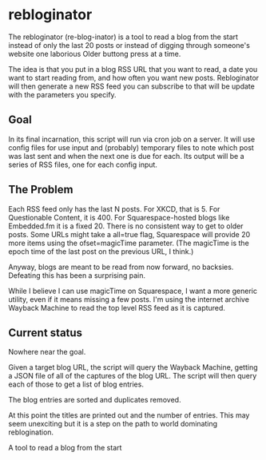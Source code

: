 # rebloginator
The rebloginator (re-blog-inator) is a tool to read a blog from the start instead of only the last 20 posts or instead of digging through someone's website one laborious Older buttong press at a time.

The idea is that you put in a blog RSS URL that you want to read, a date you want to start reading from, and how often you want new posts. Rebloginator will then generate a new RSS feed you can subscribe to that will be update with the parameters you specify.

## Goal ##
In its final incarnation, this script will run via cron job on a server. It will use config files for use input and (probably) temporary files to note which post was last sent and when the next one is due for each. Its output will be a series of RSS files, one for each config input. 

## The Problem ##
Each RSS feed only has the last N posts. For XKCD, that is 5. For Questionable Content, it is 400. For Squarespace-hosted blogs like Embedded.fm it is a fixed 20. There is no consistent way to get to older posts. Some URLs might take a all=true flag, Squarespace will provide 20 more items using the ofset=magicTime parameter. (The magicTime is the epoch time of the last post on the previous URL, I think.)

Anyway, blogs are meant to be read from now forward, no backsies. Defeating this has been a surprising pain.

While I believe I can use magicTime on Squarespace, I want a more generic utility, even if it means missing a few posts. I'm using the internet archive Wayback Machine to read the top level RSS feed as it is captured.

## Current status ##
Nowhere near the goal.

Given a target blog URL, the script will query the Wayback Machine, getting a JSON file of all of the captures of the blog URL. The script will then query each of those to get a list of blog entries. 

The blog entries are sorted and duplicates removed.

At this point the titles are printed out and the number of entries. This may seem unexciting but it is a step on the path to world dominating reblogination. 







A tool to read a blog from the start
